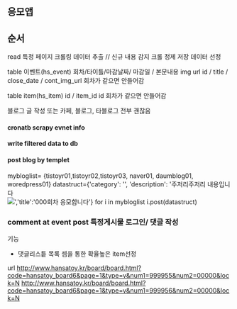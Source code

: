 ## 응모앱

## 순서 
read  특정 페이지 크롤링
데이터 추출 // 신규 내용 감지
크롤 정제 저장 데이터 선정
 
 table 이벤트(hs_event)
 회차/타이틀/마감날짜/ 마감일 / 본문내용 img url
 id  / title / close_date / cont_img_url
 회차가 같으면 안들어감
 
 table item(hs_item)
 id / item_id
 id 회차가 같으면 안들어감

블로그 글 작성  또는 카페, 블로그, 타블로그 전부 괜찮음

#### cronatb  scrapy evnet info

#### write filtered data to db

#### post blog by templet

mybloglist= {tistoyr01,tistoyr02,tistoyr03, naver01, daumblog01, woredpress01}
datastruct={'category': '', 'description': '주저리주저리 내용입니다<br> <img src="http://example.com/aaa.jpg">','title':'000회차 응모합니다'}
for i in  mybloglist
 i.post(datastruct)
 
### comment at event post 특정게시물 로그인/ 댓글 작성



기능
- 댓글리스틑 목록 셈을 통한 확율높은 item선정


url
http://www.hansatoy.kr/board/board.html?code=hansatoy_board6&page=1&type=v&num1=999955&num2=00000&lock=N
http://www.hansatoy.kr/board/board.html?code=hansatoy_board6&page=1&type=v&num1=999956&num2=00000&lock=N

